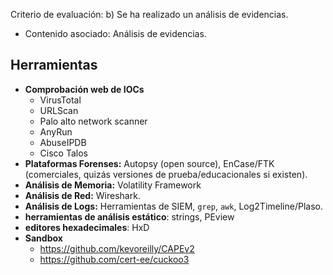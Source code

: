Criterio de evaluación:
b) Se ha realizado un análisis de evidencias.

* Contenido asociado: Análisis de evidencias.


## Herramientas
- **Comprobación web de IOCs**
	- VirusTotal
	- URLScan
	- Palo alto network scanner
	- AnyRun
	- AbuseIPDB
	- Cisco Talos
- **Plataformas Forenses:** Autopsy (open source), EnCase/FTK (comerciales, quizás versiones de prueba/educacionales si existen).
- **Análisis de Memoria:** Volatility Framework
- **Análisis de Red:** Wireshark.
- **Análisis de Logs:** Herramientas de SIEM, `grep`, `awk`, Log2Timeline/Plaso.
- **herramientas de análisis estático**: strings, PEview
- **editores hexadecimales**: HxD
- **Sandbox**
	- https://github.com/kevoreilly/CAPEv2
	- https://github.com/cert-ee/cuckoo3

